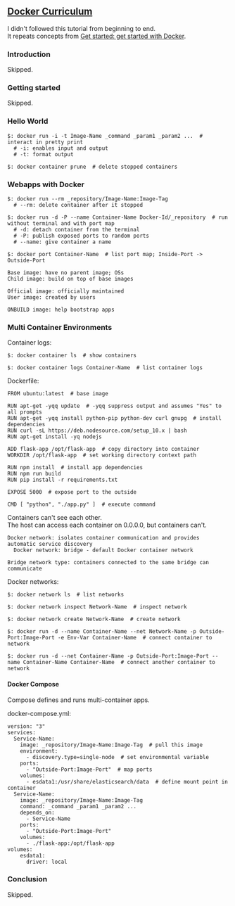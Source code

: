 ## [Docker Curriculum](https://docker-curriculum.com/)

I didn't followed this tutorial from beginning to end.  
It repeats concepts from [Get started: get started with Docker](https://docs.docker.com/get-started/).

### Introduction

Skipped.  

### Getting started

Skipped.  

### Hello World

```
$: docker run -i -t Image-Name _command _param1 _param2 ...  # interact in pretty print
  # -i: enables input and output
  # -t: format output

$: docker container prune  # delete stopped containers
```

### Webapps with Docker

```
$: docker run --rm _repository/Image-Name:Image-Tag
  # --rm: delete container after it stopped

$: docker run -d -P --name Container-Name Docker-Id/_repository  # run without terminal and with port map
  # -d: detach container from the terminal
  # -P: publish exposed ports to random ports
  # --name: give container a name

$: docker port Container-Name  # list port map; Inside-Port -> Outside-Port
```

```
Base image: have no parent image; OSs
Child image: build on top of base images

Official image: officially maintained
User image: created by users

ONBUILD image: help bootstrap apps
```

### Multi Container Environments

Container logs:
```
$: docker container ls  # show containers

$: docker container logs Container-Name  # list container logs
```

Dockerfile:
```
FROM ubuntu:latest  # base image

RUN apt-get -yqq update  # -yqq suppress output and assumes "Yes" to all prompts
RUN apt-get -yqq install python-pip python-dev curl gnupg  # install dependencies
RUN curl -sL https://deb.nodesource.com/setup_10.x | bash
RUN apt-get install -yq nodejs

ADD flask-app /opt/flask-app  # copy directory into container
WORKDIR /opt/flask-app  # set working directory context path

RUN npm install  # install app dependencies
RUN npm run build
RUN pip install -r requirements.txt

EXPOSE 5000  # expose port to the outside

CMD [ "python", "./app.py" ]  # execute command
```

Containers can't see each other.  
The host can access each container on 0.0.0.0, but containers can't.  

```
Docker network: isolates container communication and provides automatic service discovery
  Docker network: bridge - default Docker container network

Bridge network type: containers connected to the same bridge can communicate
```

Docker networks:
```
$: docker network ls  # list networks

$: docker network inspect Network-Name  # inspect network

$: docker network create Network-Name  # create network
```

```
$: docker run -d --name Container-Name --net Network-Name -p Outside-Port:Image-Port -e Env-Var Container-Name  # connect container to network

$: docker run -d --net Container-Name -p Outside-Port:Image-Port --name Container-Name Container-Name  # connect another container to network
```

#### Docker Compose

Compose defines and runs multi-container apps.  

docker-compose.yml:
```
version: "3"
services:
  Service-Name:
    image: _repository/Image-Name:Image-Tag  # pull this image
    environment:
      - discovery.type=single-node  # set environmental variable
    ports:
      - "Outside-Port:Image-Port"  # map ports
    volumes:
      - esdata1:/usr/share/elasticsearch/data  # define mount point in container
  Service-Name:
    image: _repository/Image-Name:Image-Tag
    command: _command _param1 _param2 ...
    depends_on:
      - Service-Name
    ports:
      - "Outside-Port:Image-Port"
    volumes:
      - ./flask-app:/opt/flask-app
volumes:
    esdata1:
      driver: local
```

### Conclusion

Skipped.  
